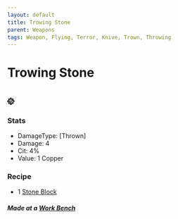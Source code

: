 ```yaml
---
layout: default
title: Trowing Stone
parent: Weapons
tags: Weapon, Flying, Terror, Knive, Trown, Throwing
---
```


# Trowing Stone
#
![Icon](https://raw.githubusercontent.com/RickLugtigheid/SupernovaMod/main/Items/Weapons/PreHardmode/TrowingStone.png)

### Stats
- DamageType: [Thrown]
- Damage: 4
- Cit: 4%
- Value: 1 Copper

### Recipe
- 1 [Stone Block](https://terraria.fandom.com/wiki/Stone_Block)

##### Made at a [Work Bench](https://terraria.fandom.com/wiki/Work_Benches)